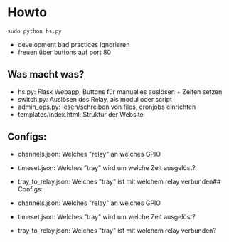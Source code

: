 # Howto

`sudo python hs.py`

* development bad practices ignorieren
* freuen über buttons auf port 80 

## Was macht was?

* hs.py: Flask Webapp, Buttons für manuelles auslösen + Zeiten setzen
* switch.py: Auslösen des Relay, als modul oder script
* admin_ops.py: lesen/schreiben von files, cronjobs einrichten
* templates/index.html: Struktur der Website

## Configs:

* channels.json: Welches "relay" an welches GPIO
* timeset.json: Welches "tray" wird um welche Zeit ausgelöst?
* tray_to_relay.json: Welches "tray" ist mit welchem relay verbunden## Configs:

* channels.json: Welches "relay" an welches GPIO
* timeset.json: Welches "tray" wird um welche Zeit ausgelöst?
* tray_to_relay.json: Welches "tray" ist mit welchem relay verbunden?
